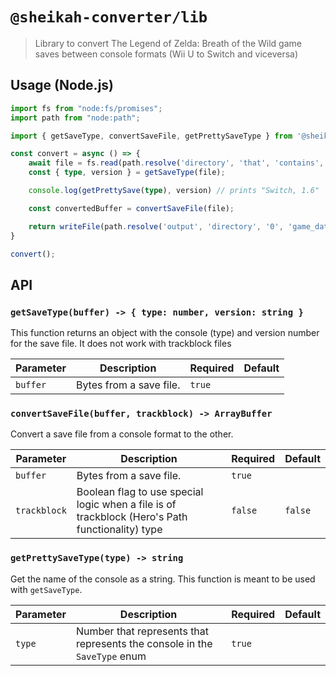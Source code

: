 # `@sheikah-converter/lib`

> Library to convert The Legend of Zelda: Breath of the Wild game saves between console formats (Wii U to Switch and viceversa)

## Usage (Node.js)

```ts
import fs from "node:fs/promises";
import path from "node:path";

import { getSaveType, convertSaveFile, getPrettySaveType } from '@sheikah-converter/lib';

const convert = async () => {
    await file = fs.read(path.resolve('directory', 'that', 'contains', 'save', '0', 'game_data.sav'));
    const { type, version } = getSaveType(file);

    console.log(getPrettySave(type), version) // prints "Switch, 1.6"

    const convertedBuffer = convertSaveFile(file);

    return writeFile(path.resolve('output', 'directory', '0', 'game_data.sav'), Buffer.from(convertedBuffer));
}

convert();
```

## API

### `getSaveType(buffer) -> { type: number, version: string }`

This function returns an object with the console (type) and version number for the save file. It does not work with trackblock files

| Parameter | Description             | Required | Default |
| --------- | ----------------------- | -------- | ------- |
| `buffer`  | Bytes from a save file. | `true`   |         |


### `convertSaveFile(buffer, trackblock) -> ArrayBuffer`

Convert a save file from a console format to the other.

| Parameter    | Description                                                                             | Required | Default |
| ------------ | --------------------------------------------------------------------------------------- | -------- | ------- |
| `buffer`     | Bytes from a save file.                                                                 | `true`   |         |
| `trackblock` | Boolean flag to use special logic when a file is of trackblock (Hero's Path functionality) type | `false`  | `false` |

### `getPrettySaveType(type) -> string`

Get the name of the console as a string. This function is meant to be used with `getSaveType`.

| Parameter | Description                                                               | Required | Default |
| --------- | ------------------------------------------------------------------------- | -------- | ------- |
| `type`    | Number that represents that represents the console in the `SaveType` enum | `true`   |         |
